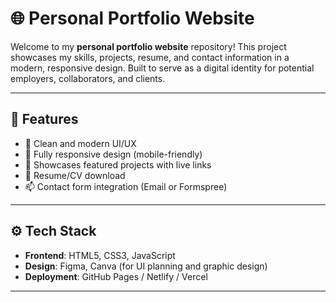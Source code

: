 # 🌐 Personal Portfolio Website

Welcome to my **personal portfolio website** repository! This project showcases my skills, projects, resume, and contact information in a modern, responsive design. Built to serve as a digital identity for potential employers, collaborators, and clients.

---

## 📁 Features

- 🎨 Clean and modern UI/UX
- 🧩 Fully responsive design (mobile-friendly)
- 📂 Showcases featured projects with live links
- 📃 Resume/CV download
- 📫 Contact form integration (Email or Formspree)

---

## ⚙️ Tech Stack

- **Frontend**: HTML5, CSS3, JavaScript  
- **Design**: Figma, Canva (for UI planning and graphic design)
- **Deployment**: GitHub Pages / Netlify / Vercel

---

